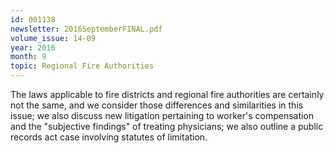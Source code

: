 ```yaml
---
id: 001138
newsletter: 2016SeptemberFINAL.pdf
volume_issue: 14-09
year: 2016
month: 9
topic: Regional Fire Authorities
---
```


The laws applicable to fire districts and regional fire authorities are certainly not the same, and we consider those differences and similarities in this issue; we also discuss new litigation pertaining to worker's compensation and the "subjective findings" of treating physicians; we also outline a public records act case involving statutes of limitation.